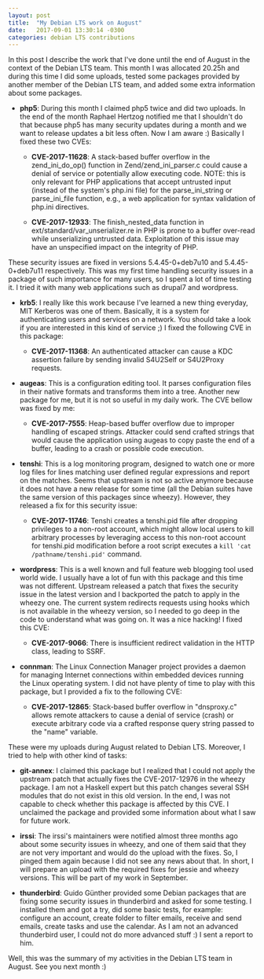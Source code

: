 ```yaml
---
layout: post
title:  "My Debian LTS work on August"
date:   2017-09-01 13:30:14 -0300
categories: debian LTS contributions
---
```


In this post I describe the work that I've done until the end of August
in the context of the Debian LTS team. This month I was allocated 20.25h and
during this time I did some uploads, tested some packages provided by another
member of the Debian LTS team, and added some extra information about some
packages.

* **php5**: During this month I claimed php5 twice and did two uploads. In the
end of the month Raphael Hertzog notified me that I shouldn't do that because
php5 has many security updates during a month and we want to release updates a
bit less often. Now I am aware :) Basically I fixed these two CVEs:

	* **CVE-2017-11628**: A stack-based buffer overflow in the
	zend\_ini\_do\_op() function in Zend/zend\_ini\_parser.c could cause a
	denial of service or potentially allow executing code. NOTE: this is only
	relevant for PHP applications that accept untrusted input (instead of the
	system's php.ini file) for the parse\_ini\_string or parse\_ini\_file
	function, e.g., a web application for syntax validation of php.ini
	directives.

	* **CVE-2017-12933**: The finish\_nested\_data function in
	ext/standard/var\_unserializer.re in PHP is prone to a buffer over-read
	while unserializing untrusted data. Exploitation of this issue may have an
	unspecified impact on the integrity of PHP.

These security issues are fixed in versions 5.4.45-0+deb7u10 and
5.4.45-0+deb7u11 respectively. This was my first time handling security issues
in a package of such importance for many users, so I spent a lot of time
testing it. I tried it with many web applications such as drupal7 and
wordpress.


* **krb5**: I really like this work because I've learned a new thing everyday,
MIT Kerberos was one of them. Basically, it is a system for authenticating
users and services on a network. You should take a look if you are interested
in this kind of service ;) I fixed the following CVE in this package:

	* **CVE-2017-11368**: An authenticated attacker can cause a KDC assertion
	failure by sending invalid S4U2Self or S4U2Proxy requests.


* **augeas**: This is a configuration editing tool. It parses configuration
files in their native formats and transforms them into a tree. Another new
package for me, but it is not so useful in my daily work. The CVE bellow was
fixed by me:

	* **CVE-2017-7555**: Heap-based buffer overflow due to improper handling
	of escaped strings. Attacker could send crafted strings that would cause
	the application using augeas to copy paste the end of a buffer, leading to
	a crash or possible code execution.


* **tenshi**: This is a log monitoring program, designed to watch one or more
log files for lines matching user defined regular expressions and report on the
matches. Seems that upstream is not so active anymore because it does not have
a new release for some time (all the Debian suites have the same version of
this packages since wheezy). However, they released a fix for this security
issue:

	* **CVE-2017-11746**: Tenshi creates a tenshi.pid file after dropping
	privileges to a non-root account, which might allow local users to kill
	arbitrary processes by leveraging access to this non-root account for
	tenshi.pid modification before a root script executes a `kill 'cat
	/pathname/tenshi.pid'` command.


* **wordpress**: This is a well known and full feature web blogging tool used
world wide. I usually have a lot of fun with this package and this time was
not different. Upstream released a patch that fixes the security issue in the
latest version and I backported the patch to apply in the wheezy one. The
current system redirects requests using hooks which is not available in the
wheezy version, so I needed to go deep in the code to understand what was going
on. It was a nice hacking! I fixed this CVE:

	* **CVE-2017-9066**: There is insufficient redirect validation in the HTTP
	class, leading to SSRF.


* **connman**: The Linux Connection Manager project provides a daemon for
managing Internet connections within embedded devices running the Linux
operating system. I did not have plenty of time to play with this package, but
I provided a fix to the following CVE:

	* **CVE-2017-12865**: Stack-based buffer overflow in "dnsproxy.c" allows
	remote attackers to cause a denial of service (crash) or execute arbitrary
	code via a crafted response query string passed to the "name" variable.


These were my uploads during August related to Debian LTS. Moreover, I tried
to help with other kind of tasks:

* **git-annex**: I claimed this package but I realized that I could not apply
the upstream patch that actually fixes the CVE-2017-12976 in the wheezy
package.  I am not a Haskell expert but this patch changes several SSH modules
that do not exist in this old version. In the end, I was not capable to check
whether this package is affected by this CVE. I unclaimed the package and
provided some information about what I saw for future work.

* **irssi**: The irssi's maintainers were notified almost three months ago
about some security issues in wheezy, and one of them said that they are not
very important and would do the upload with the fixes. So, I pinged them again
because I did not see any news about that. In short, I will prepare an upload
with the required fixes for jessie and wheezy versions. This will be part of my
work in September.

* **thunderbird**: Guido Günther provided some Debian packages that are fixing
some security issues in thunderbird and asked for some testing. I installed
them and got a try, did some basic tests, for example: configure an account,
create folder to filter emails, receive and send emails, create tasks and use
the calendar. As I am not an advanced thunderbird user, I could not do more
advanced stuff :) I sent a report to him.

Well, this was the summary of my activities in the Debian LTS team in August.
See you next month :)

